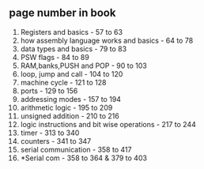 ## page number in book
1. Registers and basics - 57 to 63
2. how assembly language works and basics - 64 to 78
3. data types and basics - 79 to 83
4. PSW flags - 84 to 89
5. RAM,banks,PUSH and POP - 90 to 103
6. loop, jump and call - 104 to 120
7. machine cycle - 121 to 128
8. ports - 129 to 156
9. addressing modes - 157 to 194	
10. arithmetic logic - 195 to 209	
11. unsigned addition - 210 to 216
12. logic instructions and bit wise operations - 217 to 244
13. timer - 313 to 340
14. counters - 341 to 347
15. serial communication - 358 to 417
16. *Serial com - 358 to 364 & 379 to 403
 	
